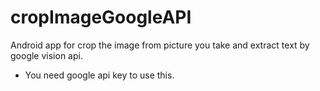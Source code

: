# cropImageGoogleAPI

Android app for crop the image from picture you take and extract text by google vision api.

- You need google api key to use this.

